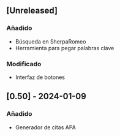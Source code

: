 ## [Unreleased]

### Añadido

- Búsqueda en SherpaRomeo
- Herramienta para pegar palabras clave

### Modificado

- Interfaz de botones

## [0.50] - 2024-01-09

### Añadido

- Generador de citas APA
